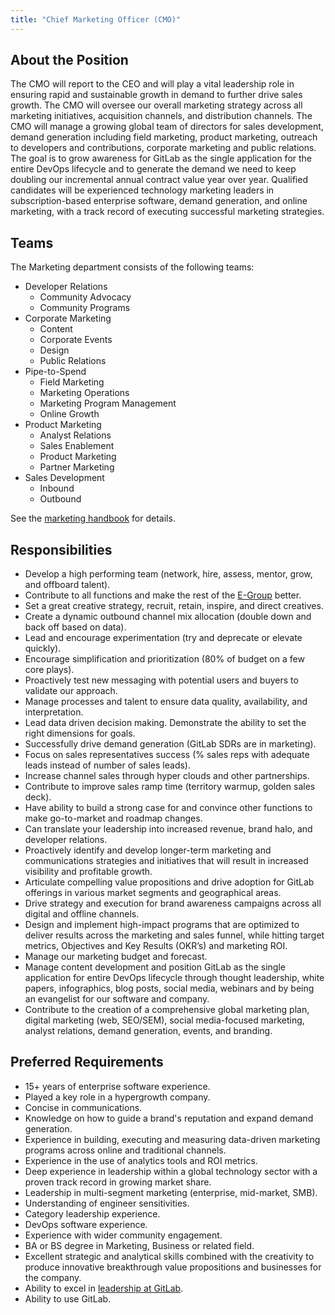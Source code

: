 ```yaml
---
title: "Chief Marketing Officer (CMO)"
---
```


## About the Position

The CMO will report to the CEO and will play a vital leadership role in ensuring rapid and sustainable growth in demand to further drive sales growth. The CMO will oversee our overall marketing strategy across all marketing initiatives, acquisition channels, and distribution channels. The CMO will manage a growing global team of directors for sales development, demand generation including field marketing, product marketing, outreach to developers and contributions, corporate marketing and public relations. The goal is to grow awareness for GitLab as the single application for the entire DevOps lifecycle and to generate the demand we need to keep doubling our incremental annual contract value year over year. Qualified candidates will be experienced technology marketing leaders in subscription-based enterprise software, demand generation, and online marketing, with a track record of executing successful marketing strategies.

## Teams

The Marketing department consists of the following teams:

- Developer Relations
  - Community Advocacy
  - Community Programs
- Corporate Marketing
  - Content
  - Corporate Events
  - Design
  - Public Relations
- Pipe-to-Spend
  - Field Marketing
  - Marketing Operations
  - Marketing Program Management
  - Online Growth
- Product Marketing
  - Analyst Relations
  - Sales Enablement
  - Product Marketing
  - Partner Marketing
- Sales Development
  - Inbound
  - Outbound

See the [marketing handbook](https://about.gitlab.com/handbook/marketing/) for details.

## Responsibilities

- Develop a high performing team (network, hire, assess, mentor, grow, and offboard talent).
- Contribute to all functions and make the rest of the [E-Group](https://about.gitlab.com/company/team/structure/#e-group) better.
- Set a great creative strategy, recruit, retain, inspire, and direct creatives.
- Create a dynamic outbound channel mix allocation (double down and back off based on data).
- Lead and encourage experimentation (try and deprecate or elevate quickly).
- Encourage simplification and prioritization (80% of budget on a few core plays).
- Proactively test new messaging with potential users and buyers to validate our approach.
- Manage processes and talent to ensure data quality, availability, and interpretation.
- Lead data driven decision making. Demonstrate the ability to set the right dimensions for goals.
- Successfully drive demand generation (GitLab SDRs are in marketing).
- Focus on sales representatives success (% sales reps with adequate leads instead of number of sales leads).
- Increase channel sales through hyper clouds and other partnerships.
- Contribute to improve sales ramp time (territory warmup, golden sales deck).
- Have ability to build a strong case for and convince other functions to make go-to-market and roadmap changes.
- Can translate your leadership into increased revenue, brand halo, and developer relations.
- Proactively identify and develop longer-term marketing and communications strategies and initiatives that will result in increased visibility and profitable growth.
- Articulate compelling value propositions and drive adoption for GitLab offerings in various market segments and geographical areas.
- Drive strategy and execution for brand awareness campaigns across all digital and offline channels.
- Design and implement high-impact programs that are optimized to deliver results across the marketing and sales funnel, while hitting target metrics, Objectives and Key Results (OKR’s) and marketing ROI.
- Manage our marketing budget and forecast.
- Manage content development and position GitLab as the single application for entire DevOps lifecycle through thought leadership, white papers, infographics, blog posts, social media, webinars and by being an evangelist for our software and company.
- Contribute to the creation of a comprehensive global marketing plan, digital marketing (web, SEO/SEM), social media-focused marketing, analyst relations, demand generation, events, and branding.


## Preferred Requirements

- 15+ years of enterprise software experience.
- Played a key role in a hypergrowth company.
- Concise in communications.
- Knowledge on how to guide a brand's reputation and expand demand generation.
- Experience in building, executing and measuring data-driven marketing programs across online and traditional channels.
- Experience in the use of analytics tools and ROI metrics.
- Deep experience in leadership within a global technology sector with a proven track record in growing market share.
- Leadership in multi-segment marketing (enterprise, mid-market, SMB).
- Understanding of engineer sensitivities.
- Category leadership experience.
- DevOps software experience.
- Experience with wider community engagement.
- BA or BS degree in Marketing, Business or related field.
- Excellent strategic and analytical skills combined with the creativity to produce innovative breakthrough value propositions and businesses for the company.
- Ability to excel in [leadership at GitLab](https://about.gitlab.com/company/team/structure/#e-group).
- Ability to use GitLab.

